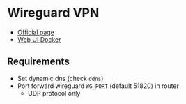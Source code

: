 # Wireguard VPN
- [Official page](https://www.wireguard.com/)
- [Web UI Docker](https://github.com/wg-easy/wg-easy)

## Requirements
- Set dynamic dns (check `ddns`)
- Port forward wireguard `WG_PORT` (default 51820) in router
    - UDP protocol only
